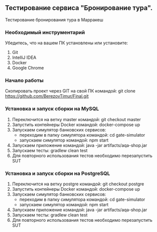 <h2>Тестирование сервиса "Бронирование тура".</h2>
Тестирование бронирования тура в Марракеш

<h3>Необходимый инструментарий</h3>
Убедитесь, что на вашем ПК установлены или установите:

1. Git
2. IntelliJ IDEA
3. Docker
4. Google Chrome

<h3>Начало работы</h3>

Скопировать проект через GIT на свой ПК командой: git clone https://github.com/BerezovTimur/Final.git

<h3>Установка и запуск сборки на MySQL</h3>

1. Переключится на ветку master командой:
    git checkout master
2. Запустить контейнеры Docker командой: docker-compose up
3. Запускаем симулятор банковских сервисов:
    - переходим в папку симулятора командой: cd gate-simulator
    - запускаем симулятор командой: npm start
4. Запускаем приложение командой: java -jar artifacts/aqa-shop.jar
5. Запускаем тесты: gradlew clean test
6. Для повторного использования тестов необходимо перезапустить SUT

<h3>Установка и запуск сборки на PostgreSQL</h3>

1. Переключится на ветку postgre командой:
    git checkout postgre
2. Запустить контейнеры Docker командой: docker-compose up
3. Запускаем симулятор банковских сервисов:
    - переходим в папку симулятора командой: cd gate-simulator
    - запускаем симулятор командой: npm start
4. Запускаем приложение командой: java -jar artifacts/aqa-shop.jar
5. Запускаем тесты: gradlew clean test
6. Для повторного использования тестов необходимо перезапустить SUT